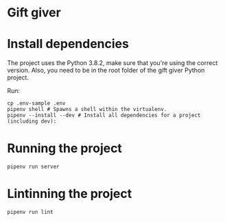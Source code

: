 # Gift giver

# Install dependencies
The project uses the Python 3.8.2, make sure that you're using the correct version. Also, you need to be in the root folder of the gift giver Python project.

Run:
```shell
cp .env-sample .env
pipenv shell # Spawns a shell within the virtualenv.
pipenv --install --dev # Install all dependencies for a project (including dev):
```

# Running the project
```shell
pipenv run server
```

# Lintinning the project
```shell
pipenv run lint
```

